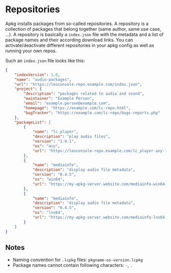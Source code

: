 
# Repositories

Apkg installs packages from so-called repositories. A repository is a collection
of packages that belong together (same author, same use case, ...). A repository
is basically a `index.json` file with the metadata and a list of package names
and their according download links. You can activate/deactivate different
repositories in your apkg config as well as running your own repos.

Such an `index.json` file looks like this:

```json
{
    "indexVersion": 1.0,
    "name": "audio-packages",
    "url": "https://leoconsole-repo.example.com/index.json",
    "project": {
        "description": "packages related to audio and sound",
        "maintainer": "Example Person",
        "email": "example.person@example.com",
        "homepage": "https://example.com/lc-repo.html",
        "bugTracker": "https://example.com/lc-repo/bugs-reports.php"
    },
    "packageList": [
        {
            "name": "lc_player",
            "description": "play audio files",
            "version": "1.0.1",
            "os": "any",
            "url": "https://leoconsole-repo.example.com/lc_player-any-1.0.1.lcpkg"
        },
        {
            "name": "mediainfo",
            "description": "display audio file metadata",
            "version": "0.4.5",
            "os": "win64",
            "url": "https://my-apkg-server.website.com/mediainfo-win64-0.4.5.lcpkg"
        },
        {
            "name": "mediainfo",
            "description": "display audio file metadata",
            "version": "0.4.5",
            "os": "lnx64",
            "url": "https://my-apkg-server.website.com/mediainfo-lnx64-0.4.5.lcpkg"
        }
    ]
}
```

## Notes

 - Naming convention for `.lcpkg` files: `pkgname-os-version.lcpkg`
 - Package names cannot contain following characters: `-`, `.`

